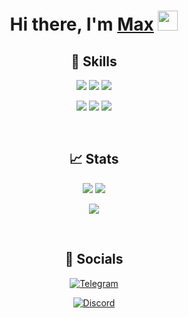 <h1 align="center">Hi there, I'm <a href="https://boosty.to/multidimesionstudio" target="_blank">Max</a> 
<img src="https://github.com/blackcater/blackcater/raw/main/images/Hi.gif" height="32"/></h1>

<h2 align="center"> 🔧 Skills </h2>

<p align="center">
  <img src="https://img.shields.io/badge/python-3670A0?style=for-the-badge&logo=python&logoColor=white" />
  <img src="https://img.shields.io/badge/gradle-3670A0?style=for-the-badge&logo=gradle&logoColor=white" />
  <img src="https://img.shields.io/badge/java-orange?style=for-the-badge&logo=oracle&logoColor=white" />
</p>
<p align="center">
  <img src="https://img.shields.io/badge/GODOT-%23FFFFFF.svg?style=for-the-badge&logo=godot-engine" />
  <img src="https://img.shields.io/badge/css-blue?style=for-the-badge&logo=css3&logoColor=white" />
  <img src="https://img.shields.io/badge/html-%23DD0031?style=for-the-badge&logo=html5&logoColor=white" />
</p>

<br />

<h2 align="center"> 📈 Stats </h2>

<p align="center">
  <img src="https://github-profile-summary-cards.vercel.app/api/cards/stats?username=magistr-of-code&theme=solarized_dark" />
  <img src="https://github-profile-summary-cards.vercel.app/api/cards/most-commit-language?username=magistr-of-code&theme=solarized_dark" />
</p>
<p align="center">
  <img src="https://github-profile-summary-cards.vercel.app/api/cards/profile-details?username=magistr-of-code&theme=solarized_dark" />
</p>

<br />

<h2 align="center"> 🤝 Socials </h2>

<p align="center">
  <a href="https://t.me/Max2010Sul">
    <img src="https://img.shields.io/badge/Telegram-2CA5E0?style=for-the-badge&logo=telegram&logoColor=white" alt="Telegram"/>
    
  </a>
</p>
<p align="center">
  <a href="https://discord.gg/EEYA9kV35C">
    <img src="https://img.shields.io/badge/discord-%235835CC?style=for-the-badge&logo=discord&logoColor=white" alt="Discord"/>
    
  </a>
</p>
